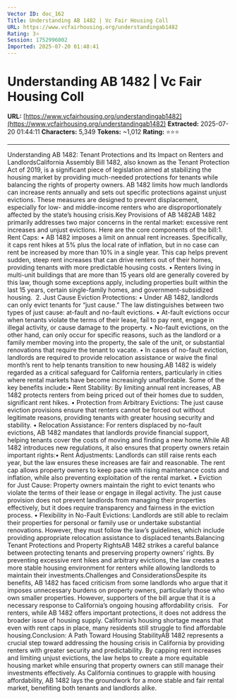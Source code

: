 ```yaml
---
Vector ID: doc_162
Title: Understanding AB 1482 | Vc Fair Housing Coll
URL: https://www.vcfairhousing.org/understandingab1482
Rating: 3⭐
Session: 1752996002
Imported: 2025-07-20 01:48:41
---
```


# Understanding AB 1482 | Vc Fair Housing Coll

**URL:** [https://www.vcfairhousing.org/understandingab1482](https://www.vcfairhousing.org/understandingab1482)
**Extracted:** 2025-07-20 01:44:11
**Characters:** 5,349
**Tokens:** ~1,012
**Rating:** ⭐⭐⭐

---

Understanding AB 1482: Tenant Protections and Its Impact on Renters and LandlordsCalifornia Assembly Bill 1482, also known as the Tenant Protection Act of 2019, is a significant piece of legislation aimed at stabilizing the housing market by providing much-needed protections for tenants while balancing the rights of property owners. AB 1482 limits how much landlords can increase rents annually and sets out specific protections against unjust evictions. These measures are designed to prevent displacement, especially for low- and middle-income renters who are disproportionately affected by the state’s housing crisis.Key Provisions of AB 1482AB 1482 primarily addresses two major concerns in the rental market: excessive rent increases and unjust evictions. Here are the core components of the bill:1. Rent Caps:
• AB 1482 imposes a limit on annual rent increases. Specifically, it caps rent hikes at 5% plus the local rate of inflation, but in no case can rent be increased by more than 10% in a single year. This cap helps prevent sudden, steep rent increases that can drive renters out of their homes, providing tenants with more predictable housing costs.
• Renters living in multi-unit buildings that are more than 15 years old are generally covered by this law, though some exceptions apply, including properties built within the last 15 years, certain single-family homes, and government-subsidized housing.
​
2. Just Cause Eviction Protections:
• Under AB 1482, landlords can only evict tenants for “just cause.” The law distinguishes between two types of just cause: at-fault and no-fault evictions.
• At-fault evictions occur when tenants violate the terms of their lease, fail to pay rent, engage in illegal activity, or cause damage to the property.
• No-fault evictions, on the other hand, can only occur for specific reasons, such as the landlord or a family member moving into the property, the sale of the unit, or substantial renovations that require the tenant to vacate.
• In cases of no-fault eviction, landlords are required to provide relocation assistance or waive the final month’s rent to help tenants transition to new housing.​AB 1482 is widely regarded as a critical safeguard for California renters, particularly in cities where rental markets have become increasingly unaffordable. Some of the key benefits include:• Rent Stability: By limiting annual rent increases, AB 1482 protects renters from being priced out of their homes due to sudden, significant rent hikes.
• Protection from Arbitrary Evictions: The just cause eviction provisions ensure that renters cannot be forced out without legitimate reasons, providing tenants with greater housing security and stability.
• Relocation Assistance: For renters displaced by no-fault evictions, AB 1482 mandates that landlords provide financial support, helping tenants cover the costs of moving and finding a new home.While AB 1482 introduces new regulations, it also ensures that property owners retain important rights:• Rent Adjustments: Landlords can still raise rents each year, but the law ensures these increases are fair and reasonable. The rent cap allows property owners to keep pace with rising maintenance costs and inflation, while also preventing exploitation of the rental market.
• Eviction for Just Cause: Property owners maintain the right to evict tenants who violate the terms of their lease or engage in illegal activity. The just cause provision does not prevent landlords from managing their properties effectively, but it does require transparency and fairness in the eviction process.
• Flexibility in No-Fault Evictions: Landlords are still able to reclaim their properties for personal or family use or undertake substantial renovations. However, they must follow the law’s guidelines, which include providing appropriate relocation assistance to displaced tenants.Balancing Tenant Protections and Property RightsAB 1482 strikes a careful balance between protecting tenants and preserving property owners’ rights. By preventing excessive rent hikes and arbitrary evictions, the law creates a more stable housing environment for renters while allowing landlords to maintain their investments.Challenges and ConsiderationsDespite its benefits, AB 1482 has faced criticism from some landlords who argue that it imposes unnecessary burdens on property owners, particularly those who own smaller properties. However, supporters of the bill argue that it is a necessary response to California’s ongoing housing affordability crisis.
 
For renters, while AB 1482 offers important protections, it does not address the broader issue of housing supply. California’s housing shortage means that even with rent caps in place, many residents still struggle to find affordable housing.Conclusion: A Path Toward Housing StabilityAB 1482 represents a crucial step toward addressing the housing crisis in California by providing renters with greater security and predictability. By capping rent increases and limiting unjust evictions, the law helps to create a more equitable housing market while ensuring that property owners can still manage their investments effectively. As California continues to grapple with housing affordability, AB 1482 lays the groundwork for a more stable and fair rental market, benefiting both tenants and landlords alike.
